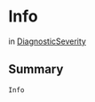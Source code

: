 # Info

 in [DiagnosticSeverity](/api/csharp/yarn.compiler.diagnostic.diagnosticseverity.md)

## Summary



```csharp
Info
```

